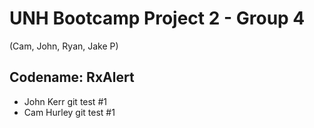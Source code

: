 # UNH Bootcamp Project 2 - Group 4
(Cam, John, Ryan, Jake P)

## Codename: RxAlert

- John Kerr git test #1
- Cam Hurley git test #1